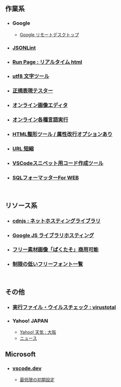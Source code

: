 ## 作業系

- ### Google
  - [Google リモートデスクトップ](https://remotedesktop.google.com/access/)
  
- ### [JSONLint](https://jsonlint.com/)

- ### [Run Page : リアルタイム html](http://toolbox.winofsql.jp/run-page.php)

- ### [utf8 文字ツール](http://lightbox.on.coocan.jp/html/utf8tool.php)

- ### [正規表現テスター](https://regex101.com/)

- ### [オンライン画像エディタ](https://pixlr.com/jp/x/?lang=jp-JP)

- ### [オンライン各種言語実行](https://rextester.com/)

- ### [HTML整形ツール / 属性改行オプションあり](https://u670.com/pikamap/htmlseikei.php)

- ### [URL 短縮](https://bitly.com/)

- ### [VSCodeスニペット用コード作成ツール](https://migi.me/vsc_snippet/)

- ### [SQLフォーマッターFor WEB](https://atl2.net/webtool/sql%E3%83%95%E3%82%A9%E3%83%BC%E3%83%9E%E3%83%83%E3%82%BF%E3%83%BCfor-web/)


<br>

## リソース系

- ### [cdnjs : ネットホスティングライブラリ](https://cdnjs.com/libraries)

- ### [Google JS ライブラリホスティング](https://developers.google.com/speed/libraries/)

- ### [フリー素材画像「ぱくたそ」商用可能](https://www.pakutaso.com/)

- ### [制限の低いフリーフォント一覧](http://lightbox.on.coocan.jp/html/freefont_list.php)

<br>

## その他

- ### [実行ファイル・ウイルスチェック : virustotal](https://www.virustotal.com/gui/home/upload)

- ### Yahoo! JAPAN
  - [Yahoo! 天気 : 大阪](https://weather.yahoo.co.jp/weather/jp/27/6200.html)
  - [ニュース](https://news.yahoo.co.jp/topics)

## Microsoft

- ### [vscode.dev](https://vscode.dev/)
   - [最低限の初期設定](https://github.com/winofsql/vscode-dev-settings)
